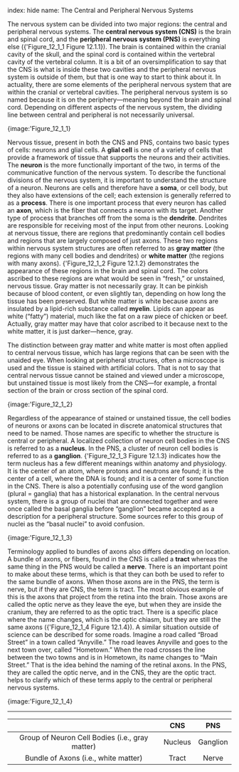 index: hide
name: The Central and Peripheral Nervous Systems

The nervous system can be divided into two major regions: the central and peripheral nervous systems. The  **central nervous system (CNS)** is the brain and spinal cord, and the  **peripheral nervous system (PNS)** is everything else ({'Figure_12_1_1 Figure 12.1.1}). The brain is contained within the cranial cavity of the skull, and the spinal cord is contained within the vertebral cavity of the vertebral column. It is a bit of an oversimplification to say that the CNS is what is inside these two cavities and the peripheral nervous system is outside of them, but that is one way to start to think about it. In actuality, there are some elements of the peripheral nervous system that are within the cranial or vertebral cavities. The peripheral nervous system is so named because it is on the periphery—meaning beyond the brain and spinal cord. Depending on different aspects of the nervous system, the dividing line between central and peripheral is not necessarily universal.


{image:'Figure_12_1_1}
        

Nervous tissue, present in both the CNS and PNS, contains two basic types of cells: neurons and glial cells. A  **glial cell** is one of a variety of cells that provide a framework of tissue that supports the neurons and their activities. The  **neuron** is the more functionally important of the two, in terms of the communicative function of the nervous system. To describe the functional divisions of the nervous system, it is important to understand the structure of a neuron. Neurons are cells and therefore have a  **soma**, or cell body, but they also have extensions of the cell; each extension is generally referred to as a  **process**. There is one important process that every neuron has called an  **axon**, which is the fiber that connects a neuron with its target. Another type of process that branches off from the soma is the  **dendrite**. Dendrites are responsible for receiving most of the input from other neurons. Looking at nervous tissue, there are regions that predominantly contain cell bodies and regions that are largely composed of just axons. These two regions within nervous system structures are often referred to as  **gray matter** (the regions with many cell bodies and dendrites) or  **white matter** (the regions with many axons). {'Figure_12_1_2 Figure 12.1.2} demonstrates the appearance of these regions in the brain and spinal cord. The colors ascribed to these regions are what would be seen in “fresh,” or unstained, nervous tissue. Gray matter is not necessarily gray. It can be pinkish because of blood content, or even slightly tan, depending on how long the tissue has been preserved. But white matter is white because axons are insulated by a lipid-rich substance called  **myelin**. Lipids can appear as white (“fatty”) material, much like the fat on a raw piece of chicken or beef. Actually, gray matter may have that color ascribed to it because next to the white matter, it is just darker—hence, gray.

The distinction between gray matter and white matter is most often applied to central nervous tissue, which has large regions that can be seen with the unaided eye. When looking at peripheral structures, often a microscope is used and the tissue is stained with artificial colors. That is not to say that central nervous tissue cannot be stained and viewed under a microscope, but unstained tissue is most likely from the CNS—for example, a frontal section of the brain or cross section of the spinal cord.


{image:'Figure_12_1_2}
        

Regardless of the appearance of stained or unstained tissue, the cell bodies of neurons or axons can be located in discrete anatomical structures that need to be named. Those names are specific to whether the structure is central or peripheral. A localized collection of neuron cell bodies in the CNS is referred to as a  **nucleus**. In the PNS, a cluster of neuron cell bodies is referred to as a  **ganglion**. {'Figure_12_1_3 Figure 12.1.3} indicates how the term nucleus has a few different meanings within anatomy and physiology. It is the center of an atom, where protons and neutrons are found; it is the center of a cell, where the DNA is found; and it is a center of some function in the CNS. There is also a potentially confusing use of the word ganglion (plural = ganglia) that has a historical explanation. In the central nervous system, there is a group of nuclei that are connected together and were once called the basal ganglia before “ganglion” became accepted as a description for a peripheral structure. Some sources refer to this group of nuclei as the “basal nuclei” to avoid confusion.


{image:'Figure_12_1_3}
        

Terminology applied to bundles of axons also differs depending on location. A bundle of axons, or fibers, found in the CNS is called a  **tract** whereas the same thing in the PNS would be called a  **nerve**. There is an important point to make about these terms, which is that they can both be used to refer to the same bundle of axons. When those axons are in the PNS, the term is nerve, but if they are CNS, the term is tract. The most obvious example of this is the axons that project from the retina into the brain. Those axons are called the optic nerve as they leave the eye, but when they are inside the cranium, they are referred to as the optic tract. There is a specific place where the name changes, which is the optic chiasm, but they are still the same axons ({'Figure_12_1_4 Figure 12.1.4}). A similar situation outside of science can be described for some roads. Imagine a road called “Broad Street” in a town called “Anyville.” The road leaves Anyville and goes to the next town over, called “Hometown.” When the road crosses the line between the two towns and is in Hometown, its name changes to “Main Street.” That is the idea behind the naming of the retinal axons. In the PNS, they are called the optic nerve, and in the CNS, they are the optic tract.  helps to clarify which of these terms apply to the central or peripheral nervous systems.


{image:'Figure_12_1_4}
        


****

|  | CNS | PNS |
|:-:|:-:|:-:|
| Group of Neuron Cell Bodies (i.e., gray matter) | Nucleus | Ganglion |
| Bundle of Axons (i.e., white matter) | Tract | Nerve |
    
